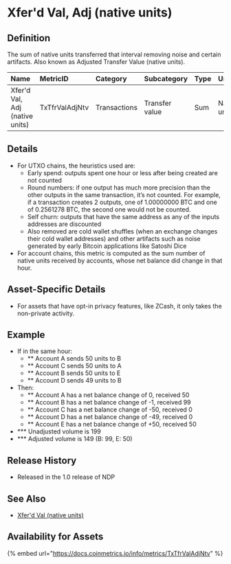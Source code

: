 # Xfer'd Val, Adj \(native units\)

## Definition

The sum of native units transferred that interval removing noise and certain artifacts.  Also known as Adjusted Transfer Value \(native units\).

| Name | MetricID | Category | Subcategory | Type | Unit | Interval |
| :--- | :--- | :--- | :--- | :--- | :--- | :--- |
| Xfer'd Val, Adj \(native units\) | TxTfrValAdjNtv | Transactions | Transfer value | Sum | Native units | 1 day |

## Details

* For UTXO chains, the heuristics used are:
  * Early spend: outputs spent one hour or less after being created are not counted
  * Round numbers: if one output has much more precision than the other outputs in the same transaction, it’s not counted. For example, if a transaction creates 2 outputs, one of 1.00000000 BTC and one of 0.2561278 BTC, the second one would not be counted.
  * Self churn: outputs that have the same address as any of the inputs addresses are discounted
  * Also removed are cold wallet shuffles \(when an exchange changes their cold wallet addresses\) and other artifacts such as noise generated by early Bitcoin applications like Satoshi Dice
* For account chains, this metric is computed as the sum number of native units received by accounts, whose net balance did change in that hour.

## Asset-Specific Details

* For assets that have opt-in privacy features, like ZCash, it only takes the non-private activity.

## Example

* If in the same hour: 
  * \*\* Account A sends 50 units to B 
  * \*\* Account C sends 50 units to A 
  * \*\* Account B sends 50 units to E 
  * \*\* Account D sends 49 units to B 
* Then:
  * \*\* Account A has a net balance change of 0, received 50 
  * \*\* Account B has a net balance change of -1, received 99 
  * \*\* Account C has a net balance change of -50, received 0 
  * \*\* Account D has a net balance change of -49, received 0 
  * \*\* Account E has a net balance change of +50, received 50 
* \*\*\* Unadjusted volume is 199 
* \*\*\* Adjusted volume is 149 \(B: 99, E: 50\)

## Release History

* Released in the 1.0 release of NDP

## See Also

* [Xfer'd Val \(native units\)](txtfrvalntv.md)

## Availability for Assets

{% embed url="https://docs.coinmetrics.io/info/metrics/TxTfrValAdjNtv" %}


